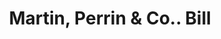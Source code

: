 ---
doi: 10.7916/D8CV5VR5
date_other: '1880'
date_other_textual: 1880-1889
form: printed ephemera
genre:
- Invoices
name:
- Martin, Perrin & Co.
object_in_context_url: https://biggert.cul.columbia.edu/items/view/ave_biggert_00693
subject_hierarchical_geographic:
- Kansas City, Missouri, United States
subject_name:
- Martin, Perrin & Co.
title: Martin, Perrin & Co.. Bill
sort_title: Martin, Perrin & Co.. Bill
call_number: ave_biggert_00693
coordinates:
- 39.099722222222226,-94.57833333333333
pid: ave_biggert_00693
identifiers: ave_biggert_00693
canvas_id: ldpd:395965
permalink: "/items/ave_biggert_00693/"
layout: iiif-image-page
---